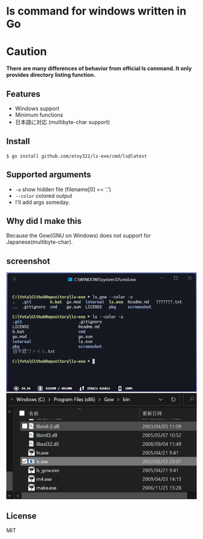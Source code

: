 # ls command for windows written in Go

# Caution
__There are many differences of behavior from official ls command.
It only provides directory listing function.__

## Features
- Windows support
- Minimum functions
- 日本語に対応 (multibyte-char support)

## Install
```shell
$ go install github.com/atoy322/ls-exe/cmd/ls@latest
```

## Supported arguments
- `-a`  show hidden file (filename[0] == '.')
- `--color`  colored output
- I'll add args someday.

## Why did I make this
Because the Gow(GNU on Windows) does not support for Japanese(multibyte-char).

## screenshot
![ls](./screenshot/ls.png)
![files](./screenshot/files.png)

## License
MIT
